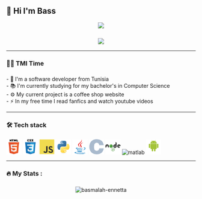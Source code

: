## 👋 Hi I'm Bass

<!--
**basmalah-ennetta/basmalah-ennetta** is a ✨ _special_ ✨ repository because its `README.md` (this file) appears on your GitHub profile.

Here are some ideas to get you started:

- 🔭 I’m currently working on ...
- 🌱 I’m currently learning ...
- 👯 I’m looking to collaborate on ...
- 🤔 I’m looking for help with ...
- 💬 Ask me about ...
- 📫 How to reach me: ...
- 😄 Pronouns: ...
- ⚡ Fun fact: ...
-->
<div align="center">
  <img height="150" src="https://media3.giphy.com/media/v1.Y2lkPTc5MGI3NjExZTRyZXpkNmViamtjMHFndWw0MzFha2ZmNmIybGc0MnptcmpiZXMzZyZlcD12MV9pbnRlcm5hbF9naWZfYnlfaWQmY3Q9cw/9b0dPTdwIw7mJggFTA/giphy.gif"  />
</div>
<!--
<div align="center">
  <a href="mailto:basmalahennetta2005@gmail.com">
    <img src="https://img.shields.io/badge/Email-D14836?logo=gmail&logoColor=white" alt="email" />
  </a>
</div>
-->

###

<div align="center">
  <img src="https://visitor-badge.laobi.icu/badge?page_id=basmalah-ennetta.basmalah-ennetta&icon=0&left_color=grey&right_color=pink"  />
</div>
<hr>

###

<h3 align="left">👩‍💻 TMI Time</h3>

###

<p align="left">- 🔭 I'm a software developer from Tunisia<br>- 📚 I'm currently studying for my bachelor's in Computer Science<br>- ⚙️ My current project is a coffee shop website<br>- ⚡ In my free time I read fanfics and watch youtube videos</p>
<hr>

###

<h3 align="left">🛠 Tech stack</h3>

###

<div align="left"> 
  <img src="https://raw.githubusercontent.com/devicons/devicon/master/icons/html5/html5-original-wordmark.svg" alt="html5" width="40" height="40"/> 
  <img src="https://raw.githubusercontent.com/devicons/devicon/master/icons/css3/css3-original-wordmark.svg" alt="css3" width="40" height="40"/>
  <img src="https://raw.githubusercontent.com/devicons/devicon/master/icons/javascript/javascript-original.svg" alt="javascript" width="40" height="40"/> 
  <img src="https://raw.githubusercontent.com/devicons/devicon/master/icons/python/python-original.svg" alt="python" width="40" height="40"/> 
  <img src="https://raw.githubusercontent.com/devicons/devicon/master/icons/java/java-original.svg" alt="java" width="40" height="40"/> 
  <img src="https://raw.githubusercontent.com/devicons/devicon/master/icons/c/c-original.svg" alt="c" width="40" height="40"/> 
  <img src="https://raw.githubusercontent.com/devicons/devicon/master/icons/nodejs/nodejs-original-wordmark.svg" alt="nodejs" width="40" height="40"/> 
  <img src="https://upload.wikimedia.org/wikipedia/commons/2/21/Matlab_Logo.png" alt="matlab" width="40" height="40"/> 
  <img src="https://raw.githubusercontent.com/devicons/devicon/master/icons/android/android-original-wordmark.svg" alt="android" width="40" height="40"/>  
</div>
<hr>

###

<h3 align="left">🔥 My Stats :</h3>

###

<!--<div align="center">
  <img src="https://streak-stats.demolab.com?user=basmalah-ennetta&locale=en&mode=daily&theme=aura_dark&hide_border=false&border_radius=5&order=3" height="220" alt="streak graph"  />
</div>
<br>!-->
<div align="center">
  <img align="center" src="https://github-readme-stats.vercel.app/api?username=basmalah-ennetta&show_icons=true&locale=en&mode=daily&theme=aura_dark&hide_border=false&border_radius=5" height="220" alt="basmalah-ennetta" />
</div>
<!--
<br>
<div align="center">
  <img src="https://github-readme-stats.vercel.app/api/top-langs?username=basmalah-ennetta&show_icons=true&locale=en&layout=compact&mode=daily&theme=aura_dark&hide_border=false&border_radius=5" alt="basmalah-ennetta" />
</div>
<hr>
###
<h3 align="left">🏆 Trophies :</h3>
###
<div align="center">
  <img src="https://github-profile-trophy.vercel.app/?username=basmalah-ennetta&theme=aura_dark&no-frame=false&no-bg=true&margin-w=4" height="220" alt="Git trophies" />
</div>
-->
